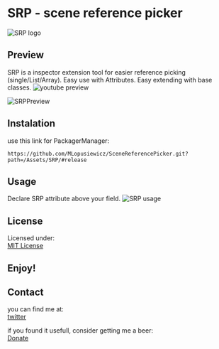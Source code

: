 # SRP - scene reference picker

![SRP logo](images/Logo.png)

## Preview

SRP is a inspector extension tool for easier reference picking (single/List/Array).
Easy use with Attributes. Easy extending with base classes.
![youtube preview](https://www.youtube.com/watch?v=zu6UvRWsXJw)

![SRPPreview](images/Preview.png)
## Instalation

use this link for PackagerManager:
```
https://github.com/MLopusiewicz/SceneReferencePicker.git?path=/Assets/SRP/#release
```

## Usage
Declare SRP attribute above your field.
![SRP usage](images/SRPUsage.png)

## License
Licensed under: <br>
[MIT License](Assets/SRP/License.md)
## Enjoy!

## Contact

you can find me at:  <br>
[twitter](https://twitter.com/MLopusiewicz) 

if you found it usefull, consider getting me a beer:  <br>
[Donate](https://www.paypal.com/donate/?hosted_button_id=EJSQ62Q2DJVBE) 

